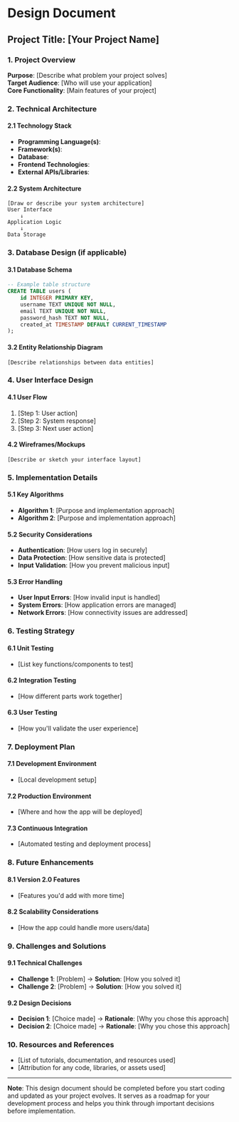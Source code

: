 # Design Document

## Project Title: [Your Project Name]

### 1. Project Overview
**Purpose**: [Describe what problem your project solves]  
**Target Audience**: [Who will use your application]  
**Core Functionality**: [Main features of your project]  

### 2. Technical Architecture

#### 2.1 Technology Stack
- **Programming Language(s)**: 
- **Framework(s)**: 
- **Database**: 
- **Frontend Technologies**: 
- **External APIs/Libraries**: 

#### 2.2 System Architecture
```
[Draw or describe your system architecture]
User Interface
    ↓
Application Logic
    ↓
Data Storage
```

### 3. Database Design (if applicable)

#### 3.1 Database Schema
```sql
-- Example table structure
CREATE TABLE users (
    id INTEGER PRIMARY KEY,
    username TEXT UNIQUE NOT NULL,
    email TEXT UNIQUE NOT NULL,
    password_hash TEXT NOT NULL,
    created_at TIMESTAMP DEFAULT CURRENT_TIMESTAMP
);
```

#### 3.2 Entity Relationship Diagram
```
[Describe relationships between data entities]
```

### 4. User Interface Design

#### 4.1 User Flow
1. [Step 1: User action]
2. [Step 2: System response]
3. [Step 3: Next user action]

#### 4.2 Wireframes/Mockups
```
[Describe or sketch your interface layout]
```

### 5. Implementation Details

#### 5.1 Key Algorithms
- **Algorithm 1**: [Purpose and implementation approach]
- **Algorithm 2**: [Purpose and implementation approach]

#### 5.2 Security Considerations
- **Authentication**: [How users log in securely]
- **Data Protection**: [How sensitive data is protected]
- **Input Validation**: [How you prevent malicious input]

#### 5.3 Error Handling
- **User Input Errors**: [How invalid input is handled]
- **System Errors**: [How application errors are managed]
- **Network Errors**: [How connectivity issues are addressed]

### 6. Testing Strategy

#### 6.1 Unit Testing
- [List key functions/components to test]

#### 6.2 Integration Testing
- [How different parts work together]

#### 6.3 User Testing
- [How you'll validate the user experience]

### 7. Deployment Plan

#### 7.1 Development Environment
- [Local development setup]

#### 7.2 Production Environment
- [Where and how the app will be deployed]

#### 7.3 Continuous Integration
- [Automated testing and deployment process]

### 8. Future Enhancements

#### 8.1 Version 2.0 Features
- [Features you'd add with more time]

#### 8.2 Scalability Considerations
- [How the app could handle more users/data]

### 9. Challenges and Solutions

#### 9.1 Technical Challenges
- **Challenge 1**: [Problem] → **Solution**: [How you solved it]
- **Challenge 2**: [Problem] → **Solution**: [How you solved it]

#### 9.2 Design Decisions
- **Decision 1**: [Choice made] → **Rationale**: [Why you chose this approach]
- **Decision 2**: [Choice made] → **Rationale**: [Why you chose this approach]

### 10. Resources and References
- [List of tutorials, documentation, and resources used]
- [Attribution for any code, libraries, or assets used]

---

**Note**: This design document should be completed before you start coding and updated as your project evolves. It serves as a roadmap for your development process and helps you think through important decisions before implementation.
